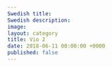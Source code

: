 ```yaml
---
Swedish title: 
Swedish description: 
image: 
layout: category
title: Vio 2
date: 2018-06-11 00:00:00 +0000
published: false
---
```

